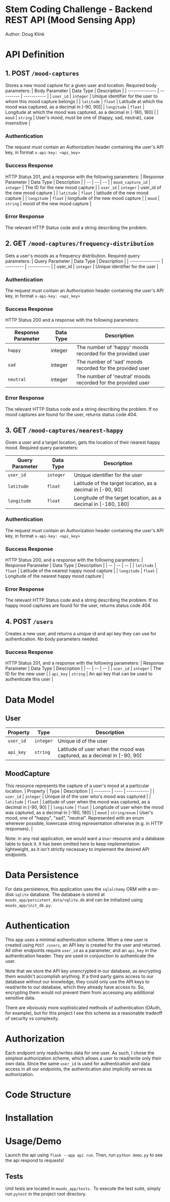 # Stem Coding Challenge - Backend REST API (Mood Sensing App)
Author: Doug Klink


# API Definition

## 1. POST `/mood-captures`
Stores a new mood capture for a given user and location. Required body parameters:
| Body Parameter | Data Type | Description |
| -------------- | --------- | ----------- |
| `user_id` | `integer` | Unique identifier for the user to whom this mood capture belongs |
| `latitude` | `float` | Latitude at which the mood was captured, as a decimal in [-90, 90]|
| `longitude` | `float` | Longitude at which the mood was captured, as a decimal in [-180, 180] |
| `mood` | `string` | User's mood, must be one of {happy, sad, neutral}, case insensitive |

### Authentication
The request must contain an Authorization header containing the user's API key, in format `x-api-key: <api_key>`

### Success Response
HTTP Status 201, and a response with the following parameters:
| Response Parameter | Data Type | Description |
| -- | -- | -- |
| `mood_capture_id` | `integer` | The ID for the new mood capture |
| `user_id` | `integer` | user_id of the new mood capture |
| `latitude` | `float` | latitude of the new mood capture |
| `longitude` | `float` | longitude of the new mood capture |
| `mood` | `string` | mood of the new mood capture |

### Error Response
The relevant HTTP Status code and a string describing the problem.


## 2. GET `/mood-captures/frequency-distribution`
Gets a user's moods as a frequency distribution.  Required query parameters:
| Query Parameter | Data Type | Description |
| --------------- | --------- | ----------- |
| user_id | `integer` | Unique identifier for the user |

### Authentication
The request must contain an Authorization header containing the user's API key, in format `x-api-key: <api_key>`

### Success Response
HTTP Status 200 and a response with the following parameters:

| Response Parameter | Data Type | Description |
| -- | -- | -- |
| `happy` | integer | The number of 'happy' moods recorded for the provided user |
| `sad` | integer | The number of 'sad' moods recorded for the provided user |
| `neutral` | integer | The number of 'neutral' moods recorded for the provided user |

### Error Response
The relevant HTTP Status code and a string describing the problem.  If no mood captures are found for the user, returns status code 404.

## 3. GET `/mood-captures/nearest-happy`
Given a user and a target location, gets the location of their nearest happy mood.  Required query parameters:

| Query Parameter | Data Type | Description |
| -------------- | --------- | ----------- |
| `user_id` | `integer` | Unique identifier for the user |
| `latitude` | `float` | Latitude of the target location, as a decimal in [-90, 90]|
| `longitude` | `float` | Longitude of the target location, as a decimal in [-180, 180] |

### Authentication
The request must contain an Authorization header containing the user's API key, in format `x-api-key: <api_key>`

### Success Response
HTTP Status 200, and a response with the following parameters:
| Response Parameter | Data Type | Description |
| -- | -- | -- |
| `latitude` | `float` | Latitude of the nearest happy mood capture |
| `longitude` | `float` | Longitude of the nearest happy mood capture |

### Error Response
The relevant HTTP Status code and a string describing the problem.  If no happy mood captures are found for the user, returns status code 404.

## 4. POST `/users`
Creates a new user, and returns a unique id and api key they can use for authentication.  No body parameters needed.

### Success Response
HTTP Status 201, and a response with the following parameters:
| Response Parameter | Data Type | Description |
| -- | -- | -- |
| `user_id` | `integer` | The ID for the new user |
| `api_key` | `string` | An api key that can be used to authenticate this user |

# Data Model

## User
| Property | Type | Description |
| -------- | ---- | ----------- |
| `user_id` | `integer` | Unique id of the user |
| `api_key` | `string` | Latitude of user when the mood was captured, as a decimal in [-90, 90] |

## MoodCapture
This resource represents the capture of a user's mood at a particular location.
| Property | Type | Description |
| -------- | ---- | ----------- |
| `user_id` | `integer` | Unique id of the user who's mood was captured |
| `latitude` | `float` | Latitude of user when the mood was captured, as a decimal in [-90, 90] |
| `longitude` | `float` | Longitude of user when the mood was captured, as a decimal in [-180, 180] |
| `mood` | `string/enum` | User's mood, one of "happy", "sad", "neutral".  Represented with an enum wherever possible, lowercase string representation otherwise (e.g. in HTTP responses). |

Note: in any real application, we would want a `User` resource and a database table to back it.  It has been omitted here to keep implementation lightweight, as it isn't strictly necessary to implement the desired API endpoints.

# Data Persistence
For data persistence, this application uses the `sqlalchemy` ORM with a on-disk `sqlite` database.  The database is stored at `moods_app/persistent_data/sqlite.db` and can be initialized using `moods_app/init_db.py`.

# Authentication
This app uses a minimal authentication scheme.  When a new user is created using `POST /users`, an API key is created for the user and returned.  All other endpoints require `user_id` as a parameter, and an `api_key` in the authentication header.  They are used in conjunction to authenticate the user.

Note that we store the API key unencrypted in our database, as encrypting them wouldn't accomplish anything.  If a third party gains access to our database without our knowledge, they could only use the API keys to read/write to our database, which they already have access to.  So, encrypting them would not prevent them from accessing any additional sensitive data.

There are obviously more sophisticated methods of authentication (OAuth, for example), but for this project I see this scheme as a reasonable tradeoff of security vs complexity.

# Authorization
Each endpoint only reads/writes data for one user.  As such, I chose the simplest authorization scheme, which allows a user to read/write only their own data.  Since the same `user_id` is used for authentication and data access in all our endpoints, the authentication also implicitly serves as authorization.

# Code Structure

# Installation

# Usage/Demo
Launch the api using `flask --app api run`.  Then, run `python demo.py` to see the api respond to requests!


## Tests
Unit tests are located in `moods_app/tests.`
To execute the test suite, simply run `pytest` in the project root directory.
